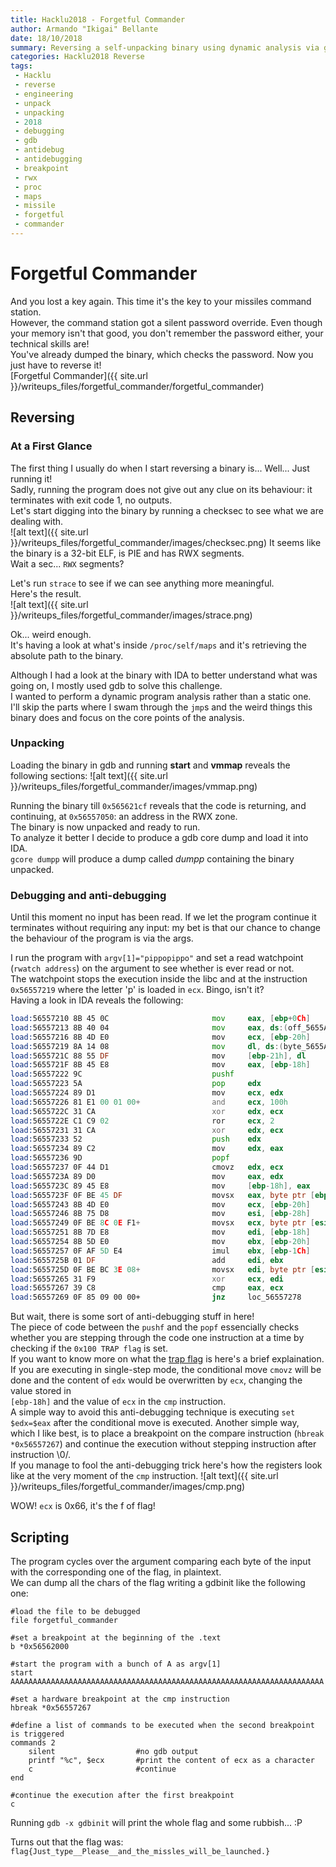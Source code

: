 ```yaml
---
title: Hacklu2018 - Forgetful Commander
author: Armando "Ikigai" Bellante
date: 18/10/2018
summary: Reversing a self-unpacking binary using dynamic analysis via gdb debugging.
categories: Hacklu2018 Reverse
tags:
 - Hacklu
 - reverse
 - engineering
 - unpack
 - unpacking
 - 2018
 - debugging
 - gdb
 - antidebug
 - antidebugging
 - breakpoint
 - rwx
 - proc
 - maps
 - missile
 - forgetful
 - commander
---
```


# Forgetful Commander
And you lost a key again. This time it's the key to your missiles command station.  
However, the command station got a silent password override. Even though your memory isn't that good, you don't remember the password either, your technical skills are!  
You've already dumped the binary, which checks the password. Now you just have to reverse it!  
[Forgetful Commander]({{ site.url }}/writeups_files/forgetful_commander/forgetful_commander)


## Reversing
### At a First Glance
The first thing I usually do when I start reversing a binary is... Well... Just running it!  
Sadly, running the program does not give out any clue on its behaviour: it terminates with exit code 1, no outputs.  
Let's start digging into the binary by running a checksec to see what we are dealing with.  
![alt text]({{ site.url }}/writeups_files/forgetful_commander/images/checksec.png)
It seems like the binary is a 32-bit ELF, is PIE and has RWX segments.  
Wait a sec... `RWX` segments?


Let's run `strace` to see if we can see anything more meaningful.  
Here's the result.  
![alt text]({{ site.url }}/writeups_files/forgetful_commander/images/strace.png)

Ok... weird enough.  
It's having a look at what's inside `/proc/self/maps` and it's retrieving the absolute path to the binary.


Although I had a look at the binary with IDA to better understand what was going on, I mostly used gdb to solve this challenge.  
I wanted to perform a dynamic program analysis rather than a static one.  
I'll skip the parts where I swam through the `jmp`s and the weird things this binary does and focus on the core points of the analysis.

### Unpacking
Loading the binary in gdb and running **start** and **vmmap** reveals the following sections:
![alt text]({{ site.url }}/writeups_files/forgetful_commander/images/vmmap.png)

Running the binary till `0x565621cf` reveals that the code is returning, and continuing, at `0x56557050`: an address in the RWX zone.  
The binary is now unpacked and ready to run.  
To analyze it better I decide to produce a gdb core dump and load it into IDA.  
`gcore dumpp` will produce a dump called *dumpp* containing the binary unpacked.

### Debugging and anti-debugging

Until this moment no input has been read. If we let the program continue it terminates without requiring any input: my bet is that our chance to change the behaviour of the program is via the args.  

I run the program with `argv[1]="pippopippo"` and set a read watchpoint (`rwatch address`) on the argument to see whether is ever read or not.  
The watchpoint stops the execution inside the libc and at the instruction `0x56557219` where the letter 'p' is loaded in `ecx`. Bingo, isn't it?  
Having a look in IDA reveals the following:
```asm
load:56557210 8B 45 0C                       mov     eax, [ebp+0Ch]
load:56557213 8B 40 04                       mov     eax, ds:(off_5655A004 - 5655A000h)[eax]
load:56557216 8B 4D E0                       mov     ecx, [ebp-20h]
load:56557219 8A 14 08                       mov     dl, ds:(byte_5655A000 - 5655A000h)[eax+ecx]
load:5655721C 88 55 DF                       mov     [ebp-21h], dl
load:5655721F 8B 45 E8                       mov     eax, [ebp-18h]
load:56557222 9C                             pushf
load:56557223 5A                             pop     edx
load:56557224 89 D1                          mov     ecx, edx
load:56557226 81 E1 00 01 00+                and     ecx, 100h
load:5655722C 31 CA                          xor     edx, ecx
load:5655722E C1 C9 02                       ror     ecx, 2
load:56557231 31 CA                          xor     edx, ecx
load:56557233 52                             push    edx
load:56557234 89 C2                          mov     edx, eax
load:56557236 9D                             popf
load:56557237 0F 44 D1                       cmovz   edx, ecx
load:5655723A 89 D0                          mov     eax, edx
load:5655723C 89 45 E8                       mov     [ebp-18h], eax
load:5655723F 0F BE 45 DF                    movsx   eax, byte ptr [ebp-21h]
load:56557243 8B 4D E0                       mov     ecx, [ebp-20h]
load:56557246 8B 75 D8                       mov     esi, [ebp-28h]
load:56557249 0F BE 8C 0E F1+                movsx   ecx, byte ptr [esi+ecx-1C0Fh]
load:56557251 8B 7D E8                       mov     edi, [ebp-18h]
load:56557254 8B 5D E0                       mov     ebx, [ebp-20h]
load:56557257 0F AF 5D E4                    imul    ebx, [ebp-1Ch]
load:5655725B 01 DF                          add     edi, ebx
load:5655725D 0F BE BC 3E 08+                movsx   edi, byte ptr [esi+edi-1FF8h]
load:56557265 31 F9                          xor     ecx, edi
load:56557267 39 C8                          cmp     eax, ecx
load:56557269 0F 85 09 00 00+                jnz     loc_56557278
```

But wait, there is some sort of anti-debugging stuff in here!  
The piece of code between the `pushf` and the `popf` essencially checks whether you are stepping through the code one instruction at a time by checking if the `0x100 TRAP flag` is set.  
If you want to know more on what the [trap flag](https://en.wikipedia.org/wiki/Trap_flag) is here's a brief explaination.  
If you are executing in single-step mode, the conditional move `cmovz` will be done and the content of `edx` would be overwritten by `ecx`, changing the value stored in  
`[ebp-18h]` and the value of `ecx` in the `cmp` instruction.  
A simple way to avoid this anti-debugging technique is executing `set $edx=$eax` after the conditional move is executed. Another simple way, which I like best, is to place a breakpoint on the compare instruction (`hbreak *0x56557267`) and continue the execution without stepping instruction after instruction \0/.  
If you manage to fool the anti-debugging trick here's how the registers look like at the very moment of the `cmp` instruction.
![alt text]({{ site.url }}/writeups_files/forgetful_commander/images/cmp.png)

WOW! `ecx` is 0x66, it's the f of flag!

## Scripting
The program cycles over the argument comparing each byte of the input with the corresponding one of the flag, in plaintext.  
We can dump all the chars of the flag writing a gdbinit like the following one:
```
#load the file to be debugged
file forgetful_commander

#set a breakpoint at the beginning of the .text
b *0x56562000

#start the program with a bunch of A as argv[1]
start AAAAAAAAAAAAAAAAAAAAAAAAAAAAAAAAAAAAAAAAAAAAAAAAAAAAAAAAAAAAAAAAAAAAAA

#set a hardware breakpoint at the cmp instruction
hbreak *0x56557267

#define a list of commands to be executed when the second breakpoint is triggered
commands 2
	silent					#no gdb output
	printf "%c", $ecx 		#print the content of ecx as a character
	c 						#continue
end

#continue the execution after the first breakpoint
c
```
Running `gdb -x gdbinit` will print the whole flag and some rubbish... :P

Turns out that the flag was:  
`flag{Just_type__Please__and_the_missles_will_be_launched.}`